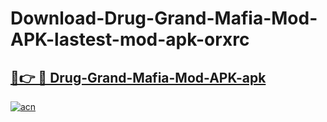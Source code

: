 # Download-Drug-Grand-Mafia-Mod-APK-lastest-mod-apk-orxrc

<h2><a href="https://apkcomod.com?title=Drug-Grand-Mafia-Mod-APK">🔗👉 🔴 Drug-Grand-Mafia-Mod-APK-apk </a></h2>

[![acn](https://github.com/user-attachments/assets/0f9c940e-d8b0-45ae-aac7-cd30a18b3e1c)](https://apkcomod.com?title=Drug-Grand-Mafia-Mod-APK)
